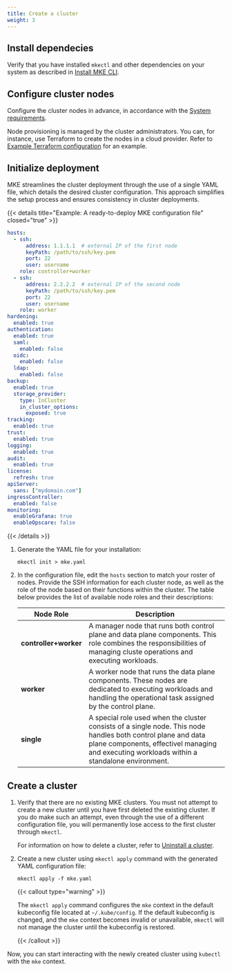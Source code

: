 ```yaml
---
title: Create a cluster
weight: 3
---
```



## Install dependecies

Verify that you have installed `mkectl` and other dependencies on your system
as described in [Install MKE CLI](../install-mke-cli).

## Configure cluster nodes

Configure the cluster nodes in advance, in accordance with the [System
requirements](../system-requirements).

Node provisioning is managed by the cluster administrators. You can, for
instance, use Terraform to create the nodes in a cloud provider.
Refer to [Example Terraform configuration](../../tutorials/k0s-in-aws/terraform-scenario)
for an example.

## Initialize deployment

MKE streamlines the cluster deployment through the use of a single YAML file, which
details the desired cluster configuration. This approach simplifies the setup
process and ensures consistency in cluster deployments.

{{< details title="Example: A ready-to-deploy MKE configuration file" closed="true" >}}

   ```yaml
   hosts:
     - ssh:
         address: 1.1.1.1  # external IP of the first node
         keyPath: /path/to/ssh/key.pem
         port: 22
         user: username
       role: controller+worker
     - ssh:
         address: 2.2.2.2  # external IP of the second node
         keyPath: /path/to/ssh/key.pem
         port: 22
         user: username
       role: worker
   hardening:
     enabled: true
   authentication:
     enabled: true
     saml:
       enabled: false
     oidc:
       enabled: false
     ldap:
       enabled: false
   backup:
     enabled: true
     storage_provider:
       type: InCluster
       in_cluster_options:
         exposed: true
   tracking:
     enabled: true
   trust:
     enabled: true
   logging:
     enabled: true
   audit:
     enabled: true
   license:
     refresh: true
   apiServer:
     sans: ["mydomain.com"]
   ingressController:
     enabled: false
   monitoring:
     enableGrafana: true
     enableOpscare: false
   ```

{{< /details >}}

1. Generate the YAML file for your installation:

   ```shell
   mkectl init > mke.yaml
   ```

2. In the configuration file, edit the `hosts` section to match your roster
   of nodes. Provide the SSH information for each cluster node, as well as
   the role of the node based on their functions within the cluster. The table
   below provides the list of available node roles and their descriptions:

   | Node Role             | Description                                                                                     |
   |-----------------------|-------------------------------------------------------------------------------------------------|
   | **controller+worker** | A manager node that runs both control plane and data plane components. This role combines the responsibilities of managing cluste   operations and executing workloads. |
   | **worker**            | A worker node that runs the data plane components. These nodes are dedicated to executing workloads and handling the operational task   assigned by the control plane. |
   | **single**            | A special role used when the cluster consists of a single node. This node handles both control plane and data plane components, effectivel   managing and executing workloads within a standalone environment. |

## Create a cluster

1. Verify that there are no existing MKE clusters. You must not attempt to create
   a new cluster until you have first deleted the existing cluster. If you do make
   such an attempt, even through the use of a different configuration file, you will
   permanently lose access to the first cluster through `mkectl`.
   
   For information on how to delete a cluster, refer to [Uninstall a cluster](../uninstall-cluster).

2. Create a new cluster using `mkectl apply` command with the generated YAML
   configuration file:

   ```shell
   mkectl apply -f mke.yaml
   ```

   {{< callout type="warning" >}}

   The `mkectl apply` command configures the `mke` context in the default kubeconfig
   file located at `~/.kube/config`. If the default kubeconfig is changed, and the `mke`
   context becomes invalid or unavailable, `mkectl` will not manage the cluster until
   the kubeconfig is restored.

   {{< /callout >}}

Now, you can start interacting with the newly created cluster using `kubectl` with
the `mke` context.
